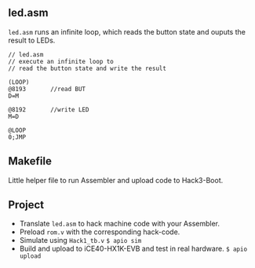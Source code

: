 ## led.asm

`led.asm` runs an infinite loop, which reads the button state and ouputs the result to LEDs.
```
// led.asm
// execute an infinite loop to
// read the button state and write the result

(LOOP)
@8193		//read BUT
D=M

@8192		//write LED
M=D

@LOOP
0;JMP
```
## Makefile
Little helper file to run Assembler and upload code to Hack3-Boot.

## Project
* Translate `led.asm` to hack machine code with your Assembler.
* Preload `rom.v` with the corresponding hack-code.
* Simulate using `Hack1_tb.v`
`$ apio sim`
* Build and upload to iCE40-HX1K-EVB and test in real hardware.
`$ apio upload`
